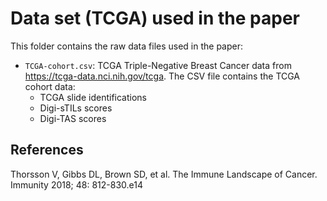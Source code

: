 # Data set (TCGA)  used in the paper

This folder contains the raw data files used in the paper:

* `TCGA-cohort.csv`: TCGA Triple-Negative Breast Cancer data from https://tcga-data.nci.nih.gov/tcga.
The CSV file contains the TCGA cohort data:
  - TCGA slide identifications
  - Digi-sTILs scores
  - Digi-TAS scores
  
## References
Thorsson V, Gibbs DL, Brown SD, et al. The Immune Landscape of Cancer. Immunity 2018; 48: 812-830.e14
